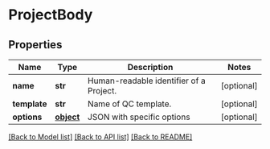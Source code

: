 # ProjectBody

## Properties
Name | Type | Description | Notes
------------ | ------------- | ------------- | -------------
**name** | **str** | Human-readable identifier of a Project. | [optional] 
**template** | **str** | Name of QC template. | [optional] 
**options** | [**object**](.md) | JSON with specific options | [optional] 

[[Back to Model list]](../README.md#documentation-for-models) [[Back to API list]](../README.md#documentation-for-api-endpoints) [[Back to README]](../README.md)



